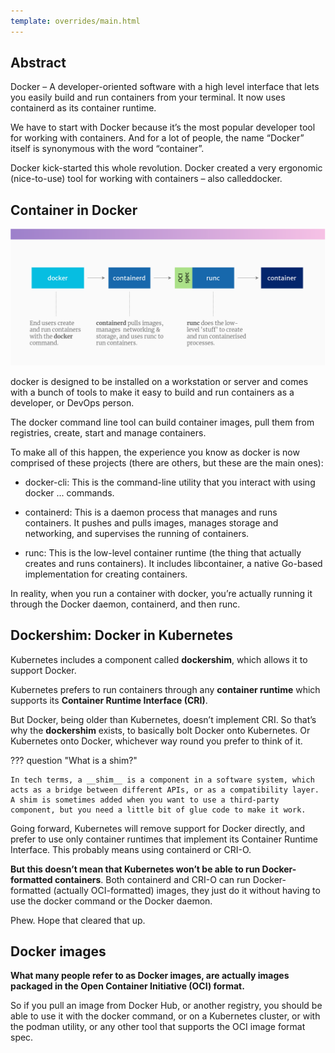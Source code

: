 ```yaml
---
template: overrides/main.html
---
```


## Abstract
Docker – A developer-oriented software with a high level interface that lets you easily build and run containers from your terminal. It now uses containerd as its container runtime.

We have to start with Docker because it’s the most popular developer tool for working with containers. And for a lot of people, the name “Docker” itself is synonymous with the word “container”.

Docker kick-started this whole revolution. Docker created a very ergonomic (nice-to-use) tool for working with containers – also called<span class="rouge">docker</span>.

## Container in Docker
[![Docker](Containerd-Runtime/Docker.png)](Containerd-Runtime/Docker.png "Docker")

<span class="rouge">docker</span> is designed to be installed on a workstation or server and comes with a bunch of tools to make it easy to build and run containers as a developer, or DevOps person.

The <span class="rouge">docker</span> command line tool can build container images, pull them from registries, create, start and manage containers.

To make all of this happen, the experience you know as <span class="rouge">docker</span> is now comprised of these projects (there are others, but these are the main ones):

- docker-cli: This is the command-line utility that you interact with using docker ... commands.

- containerd: This is a daemon process that manages and runs containers. It pushes and pulls images, manages storage and networking, and supervises the running of containers.

- runc: This is the low-level container runtime (the thing that actually creates and runs containers). It includes libcontainer, a native Go-based implementation for creating containers.

In reality, when you run a container with <span class="rouge">docker</span>, you’re actually running it through the Docker daemon, containerd, and then runc.

## Dockershim: Docker in Kubernetes
Kubernetes includes a component called __dockershim__, which allows it to support Docker.

Kubernetes prefers to run containers through any __container runtime__ which supports its __Container Runtime Interface (CRI)__.

But Docker, being older than Kubernetes, doesn’t implement CRI. So that’s why the __dockershim__ exists, to basically bolt Docker onto Kubernetes. Or Kubernetes onto Docker, whichever way round you prefer to think of it.

??? question "What is a shim?"

    In tech terms, a __shim__ is a component in a software system, which acts as a bridge between different APIs, or as a compatibility layer. A shim is sometimes added when you want to use a third-party component, but you need a little bit of glue code to make it work.

Going forward, Kubernetes will remove support for Docker directly, and prefer to use only container runtimes that implement its Container Runtime Interface. This probably means using containerd or CRI-O.

__But this doesn’t mean that Kubernetes won’t be able to run Docker-formatted containers__. Both containerd and CRI-O can run Docker-formatted (actually OCI-formatted) images, they just do it without having to use the docker command or the Docker daemon.

Phew. Hope that cleared that up.

## Docker images
__What many people refer to as Docker images, are actually images packaged in the Open Container Initiative (OCI) format.__

So if you pull an image from Docker Hub, or another registry, you should be able to use it with the docker command, or on a Kubernetes cluster, or with the podman utility, or any other tool that supports the OCI image format spec.